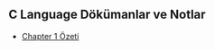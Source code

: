 ## C Language Dökümanlar ve Notlar

 - [Chapter 1 Özeti](https://github.com/sedatbilece/C-language/blob/master/Docs/Chapter1-%C3%B6zeti.md)
